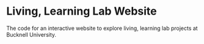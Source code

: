 # Living, Learning Lab Website
The code for an interactive website to explore living, learning lab projects at Bucknell University.